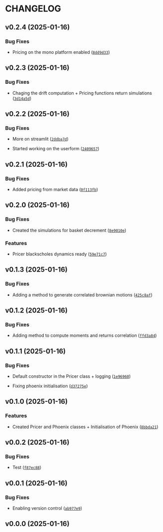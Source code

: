 # CHANGELOG


## v0.2.4 (2025-01-16)

### Bug Fixes

- Pricing on the mono platform enabled
  ([`8dd9d33`](https://github.com/Paulou74/pypricingchain/commit/8dd9d33ceac17c3dada55f610e5dee7c3bc062b0))


## v0.2.3 (2025-01-16)

### Bug Fixes

- Chaging the drift computation + Pricing functions return simulations
  ([`3d14a5d`](https://github.com/Paulou74/pypricingchain/commit/3d14a5d47f028708dc8e8ce55a4962e202bbd231))


## v0.2.2 (2025-01-16)

### Bug Fixes

- More on streamlit
  ([`2ddba7d`](https://github.com/Paulou74/pypricingchain/commit/2ddba7dfee8a5ee3b4d436db551a5ba17829df9f))

- Started working on the userform
  ([`2409657`](https://github.com/Paulou74/pypricingchain/commit/2409657d1b3704029281eaba94bb7eeecfe71ea7))


## v0.2.1 (2025-01-16)

### Bug Fixes

- Added pricing from market data
  ([`0f113fb`](https://github.com/Paulou74/pypricingchain/commit/0f113fbdd633ea8b32274709ccb341ed57ec1b69))


## v0.2.0 (2025-01-16)

### Bug Fixes

- Created the simulations for basket decrement
  ([`8e9010e`](https://github.com/Paulou74/pypricingchain/commit/8e9010e734fe6733b3686374284cd10b04bfca60))

### Features

- Pricer blackscholes dynamics ready
  ([`59e71c7`](https://github.com/Paulou74/pypricingchain/commit/59e71c7926caf1a3ec7ff6a3a2b9af16333a5321))


## v0.1.3 (2025-01-16)

### Bug Fixes

- Adding a method to generate correlated brownian motions
  ([`425c8af`](https://github.com/Paulou74/pypricingchain/commit/425c8afb4b973ecf08a6fd83fcae4fd6683c5769))


## v0.1.2 (2025-01-16)

### Bug Fixes

- Adding method to compute moments and returns correlation
  ([`ffd3a84`](https://github.com/Paulou74/pypricingchain/commit/ffd3a84d0ee76b19e41afce2e81ed481695d04c3))


## v0.1.1 (2025-01-16)

### Bug Fixes

- Default constructor in the Pricer class + logging
  ([`1e96960`](https://github.com/Paulou74/pypricingchain/commit/1e9696013b939d872294d05fceb5a05918bbaa10))

- Fixing phoenix initialisation
  ([`d37275e`](https://github.com/Paulou74/pypricingchain/commit/d37275eb23887e93312ba2deacf742da88c9b150))


## v0.1.0 (2025-01-16)

### Features

- Created Pricer and Phoenix classes + Initialisation of Phoenix
  ([`8bbda21`](https://github.com/Paulou74/pypricingchain/commit/8bbda2166d6aca28dd841c2a3036901cd44b638d))


## v0.0.2 (2025-01-16)

### Bug Fixes

- Test
  ([`f87ec88`](https://github.com/Paulou74/pypricingchain/commit/f87ec8820bcf1dc0e4333fe6f6b3a964fefee97f))


## v0.0.1 (2025-01-16)

### Bug Fixes

- Enabling version control
  ([`ab977e9`](https://github.com/Paulou74/pypricingchain/commit/ab977e9e1b500e06a575d29419b3edcc0eb81894))


## v0.0.0 (2025-01-16)
